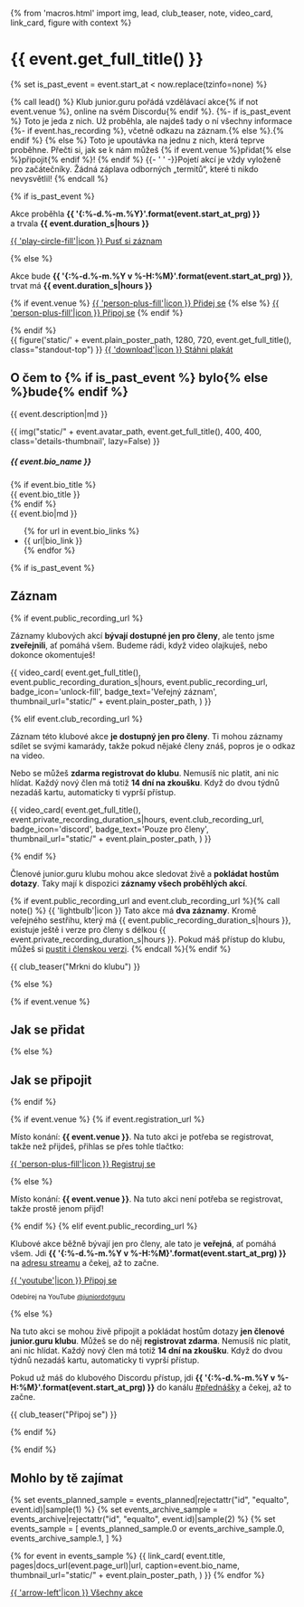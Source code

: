 {% from 'macros.html' import img, lead, club_teaser, note, video_card, link_card, figure with context %}

# {{ event.get_full_title() }}

{% set is_past_event = event.start_at < now.replace(tzinfo=none) %}

<script type="application/ld+json">{{ event.to_json_ld() }}</script>

{% call lead() %}
Klub junior.guru pořádá vzdělávací akce{% if not event.venue %}, online na svém Discordu{% endif %}.
{%- if is_past_event %}
  Toto je jeda z nich. Už proběhla, ale najdeš tady o ní všechny informace
  {%- if event.has_recording %}, včetně odkazu na záznam.{% else %}.{% endif %}
{% else %}
  Toto je upoutávka na jednu z nich, která teprve proběhne. Přečti si, jak se k nám můžeš {% if event.venue %}přidat{% else %}připojit{% endif %}!
{% endif %}
{{- ' ' -}}Pojetí akcí je vždy vyloženě pro začátečníky. Žádná záplava odborných „termitů“, které ti nikdo nevysvětlil!
{% endcall %}

<div class="c2a">
  {% if is_past_event %}
  <p class="c2a-text display">
    Akce proběhla <strong>{{ '{:%-d.%-m.%Y}'.format(event.start_at_prg) }}</strong>
    a trvala <strong>{{ event.duration_s|hours }}</strong>
  </p>
  <p>
    <a class="c2a-button" href="#zaznam">{{ 'play-circle-fill'|icon }} Pusť si záznam</a>
  </p>
  {% else %}
  <p class="c2a-text display blue">
    Akce bude <strong>{{ '{:%-d.%-m.%Y v %-H:%M}'.format(event.start_at_prg) }}</strong>,
    trvat má <strong>{{ event.duration_s|hours }}</strong>
  </p>
  <p>
    {% if event.venue %}
      <a class="c2a-button pulse" href="#jak-se-pridat">{{ 'person-plus-fill'|icon }} Přidej se</a>
    {% else %}
      <a class="c2a-button pulse" href="#jak-se-pripojit">{{ 'person-plus-fill'|icon }} Připoj se</a>
    {% endif %}
  </p>
  {% endif %}
</div>

<div class="figure-container">
  {{ figure('static/' + event.plain_poster_path, 1280, 720, event.get_full_title(), class="standout-top") }}
  <a class="figure-button" href="{{ ("static/" + event.poster_path)|url }}" target="_blank" rel="noopener" download>{{ 'download'|icon }} Stáhni plakát</a>
</div>

## O čem to {% if is_past_event %} bylo{% else %}bude{% endif %}

{{ event.description|md }}

<div class="standout details">
  <div class="details-info avatar">
    <div class="details-image">
      {{ img("static/" + event.avatar_path, event.get_full_title(), 400, 400, class='details-thumbnail', lazy=False) }}
    </div>
    <div class="details-body">
      <h5 class="details-heading">{{ event.bio_name }}</h5>
      {% if event.bio_title %}
        <div class="details-text compact">{{ event.bio_title }}</div>
      {% endif %}
      <div class="details-text">
        {{ event.bio|md }}
        <ul class="icon-links">
          {% for url in event.bio_links %}
            <li>{{ url|bio_link }}</li>
          {% endfor %}
        </ul>
      </div>
    </div>
  </div>
</div>

{% if is_past_event %}

## Záznam

{% if event.public_recording_url %}

Záznamy klubových akcí **bývají dostupné jen pro členy**, ale tento jsme **zveřejnili**, ať pomáhá všem.
Budeme rádi, když video olajkuješ, nebo dokonce okomentuješ!

{{ video_card(
  event.get_full_title(),
  event.public_recording_duration_s|hours,
  event.public_recording_url,
  badge_icon='unlock-fill',
  badge_text='Veřejný záznam',
  thumbnail_url="static/" + event.plain_poster_path,
) }}

{% elif event.club_recording_url %}

Záznam této klubové akce **je dostupný jen pro členy**. Ti mohou záznamy sdílet se svými kamarády, takže pokud nějaké členy znáš, popros je o odkaz na video.

Nebo se můžeš **zdarma registrovat do klubu**. Nemusíš nic platit, ani nic hlídat. Každý nový člen má totiž **14 dní na zkoušku**. Když do dvou týdnů nezadáš kartu, automaticky ti vyprší přístup.

{{ video_card(
  event.get_full_title(),
  event.private_recording_duration_s|hours,
  event.club_recording_url,
  badge_icon='discord',
  badge_text='Pouze pro členy',
  thumbnail_url="static/" + event.plain_poster_path,
) }}

{% endif %}

Členové junior.guru klubu mohou akce sledovat živě a **pokládat hostům dotazy**. Taky mají k dispozici **záznamy všech proběhlých akcí**.

{% if event.public_recording_url and event.club_recording_url %}{% call note() %}
  {{ 'lightbulb'|icon }} Tato akce má **dva záznamy**. Kromě veřejného sestřihu, který má {{ event.public_recording_duration_s|hours }}, existuje ještě i verze pro členy s délkou {{ event.private_recording_duration_s|hours }}. Pokud máš přístup do klubu, můžeš si <a href="{{ event.club_recording_url }}" target="_blank" rel="noopener">pustit i členskou verzi</a>.
{% endcall %}{% endif %}

{{ club_teaser("Mrkni do klubu") }}

{% else %}

{% if event.venue %}
## Jak se přidat
{% else %}
## Jak se připojit
{% endif %}

{% if event.venue %}
{% if event.registration_url %}

Místo konání: **{{ event.venue }}**. Na tuto akci je potřeba se registrovat, takže než přijdeš, přihlas se přes tohle tlačtko:

<div class="c2a compact">
  <a class="c2a-button" href="{{ event.registration_url }}" target="_blank" rel="noopener">
    {{ 'person-plus-fill'|icon }}
    Registruj se
  </a>
</div>

{% else %}

Místo konání: **{{ event.venue }}**. Na tuto akci není potřeba se registrovat, takže prostě jenom přijď!

{% endif %}
{% elif event.public_recording_url %}

Klubové akce běžně bývají jen pro členy, ale tato je **veřejná**, ať pomáhá všem.
Jdi **{{ '{:%-d.%-m.%Y v %-H:%M}'.format(event.start_at_prg) }}** na <a href="{{ event.public_recording_url }}" target="_blank" rel="noopener">adresu streamu</a> a čekej, až to začne.

<div class="c2a compact">
  <a class="c2a-button brand-button youtube" href="{{ event.public_recording_url }}" target="_blank" rel="noopener">
    {{ 'youtube'|icon }}
    Připoj se
  </a>
  <p class="c2a-text">
    <small>Odebírej na YouTube <a href="https://www.youtube.com/@juniordotguru/" target="_blank" rel="noopener">@juniordotguru</a></small>
  </p>
</div>

{% else %}

Na tuto akci se mohou živě připojit a pokládat hostům dotazy **jen členové junior.guru klubu**. Můžeš se do něj **registrovat zdarma**. Nemusíš nic platit, ani nic hlídat. Každý nový člen má totiž **14 dní na zkoušku**. Když do dvou týdnů nezadáš kartu, automaticky ti vyprší přístup.

Pokud už máš do klubového Discordu přístup, jdi **{{ '{:%-d.%-m.%Y v %-H:%M}'.format(event.start_at_prg) }}** do kanálu <a href="https://discord.com/channels/769966886598737931/1075814161138860135" target="_blank" rel="noopener">#přednášky</a> a čekej, až to začne.

{{ club_teaser("Připoj se") }}

{% endif %}

{% endif %}

## Mohlo by tě zajímat

<div class="link-cards wide">
{% set events_planned_sample = events_planned|rejectattr("id", "equalto", event.id)|sample(1) %}
{% set events_archive_sample = events_archive|rejectattr("id", "equalto", event.id)|sample(2) %}
{% set events_sample = [
  events_planned_sample.0 or events_archive_sample.0,
  events_archive_sample.1,
] %}

{% for event in events_sample %}
{{ link_card(
  event.title,
  pages|docs_url(event.page_url)|url,
  caption=event.bio_name,
  thumbnail_url="static/" + event.plain_poster_path,
) }}
{% endfor %}
</div>

<div class="pagination">
  <div class="pagination-control">
    <a href="{{ (page|parent_page).url|url }}" class="pagination-button">
      {{ 'arrow-left'|icon }}
      Všechny akce
    </a>
  </div>
</div>
